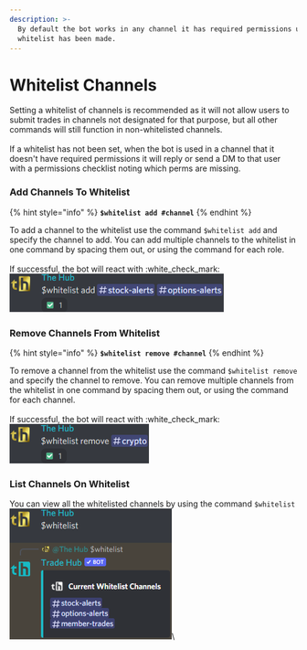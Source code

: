```yaml
---
description: >-
  By default the bot works in any channel it has required permissions unless a
  whitelist has been made.
---
```


# Whitelist Channels

Setting a whitelist of channels is recommended as it will not allow users to submit trades in channels not designated for that purpose, but all other commands will still function in non-whitelisted channels.\
\
If a whitelist has not been set, when the bot is used in a channel that it doesn't have required permissions it will reply or send a DM to that user with a permissions checklist noting which perms are missing.

### Add Channels To Whitelist

{% hint style="info" %}
**`$whitelist add #channel`**
{% endhint %}

To add a channel to the whitelist use the command `$whitelist add` and specify the channel to add. You can add multiple channels to the whitelist in one command by spacing them out, or using the command for each role.\
\
If successful, the bot will react with :white\_check\_mark:\
![](<../../.gitbook/assets/image (33).png>)

### Remove Channels From Whitelist

{% hint style="info" %}
**`$whitelist remove #channel`**
{% endhint %}

To remove a channel from the whitelist use the command `$whitelist remove` and specify the channel to remove. You can remove multiple channels from the whitelist in one command by spacing them out, or using the command for each channel.\
\
If successful, the bot will react with :white\_check\_mark:\
![](<../../.gitbook/assets/image (98).png>)

### List Channels On Whitelist

You can view all the whitelisted channels by using the command `$whitelist`![](<../../.gitbook/assets/image (30).png>)\
